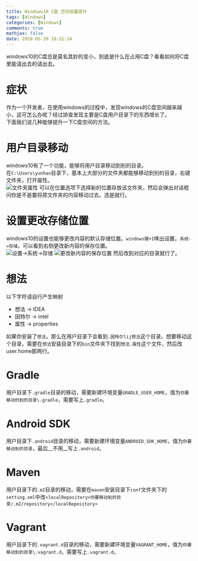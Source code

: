 ```yaml
---
title: Windows10 C盘 空间容量提升
tags: [Windows]
categories: [Windows]
comments: true
mathjax: false
date: 2018-05-20 18:31:14
---
```

windows10的C盘总是莫名其妙的变小，到底是什么在占用C盘？看看如何将C盘里能请出去的请出去。  

<!-- more -->

# 症状
作为一个开发者，在使用windows的过程中，发现windows的C盘空间越来越小，这可怎么办呢？经过排查发现主要是C盘用户目录下的东西增长了。  
下面我们说几种能够提升一下C盘空间的方法。  

# 用户目录移动
windows10有了一个功能，能够将用户目录移动到别的目录。  
在`C:\Users\yunhao`目录下，基本上大部分的文件夹都能够移动到别的目录，右键文件夹，打开属性。  
![文件夹属性](http://images.yunhao.space/pica/windows-c-partition-space-clean/attribute.png)
可以在位置选项下选择新的位置存放该文件夹，然后会弹出对话框问你是不是要将原文件夹的内容移动过去。选是就行。  

# 设置更改存储位置
windows10的设置也能够更改内容的默认存储位置。`windows键+I`唤出设置，`系统->存储`，可以看到右侧更改新内容的保存位置。  
![设置->系统->存储](http://images.yunhao.space/pica/windows-c-partition-space-clean/setting.png)
![更改新内容的保存位置](http://images.yunhao.space/pica/windows-c-partition-space-clean/path.png)
然后改到对应的目录就行了。  

# 想法
以下字符请自行产生映射  

* 想法 -> IDEA
* 因特尔 -> intel
* 属性 -> properties

如果你安装了`想法`，那么在用户目录下会看到`.因特尔lij想法`这个目录。想要移动这个目录，需要在`想法`安装目录下的`bin`文件夹下找到`想法.属性`这个文件，然后改user.home那两行。  

# Gradle
用户目录下`.gradle`目录的移动，需要新建环境变量`GRADLE_USER_HOME`，值为`你要移动的到的目录\.gradle`，需要写上`.gradle`。  

# Android SDK
用户目录下`.android`目录的移动，需要新建环境变量`ANDROID_SDK_HOME`，值为`你要移动到的目录`，最后__不用__写上`.android`。  

# Maven
用户目录下的`.m2`目录的移动，需要在`maven`安装目录下`conf`文件夹下的`setting.xml`中改`<localRepository>你要移动到的目录/.m2/repository</localRepository>`  

# Vagrant
用户目录下的`.vagrant.d`目录的移动，需要新建环境变量`VAGRANT_HOME`，值为`你要移动到的目录\.vagrant.d`，需要写上`.vagrant.d`。  